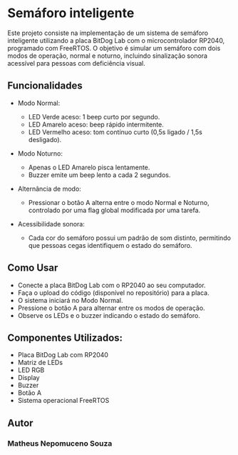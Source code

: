 # Semáforo inteligente
Este projeto consiste na implementação de um sistema de semáforo inteligente utilizando a placa BitDog Lab com o microcontrolador RP2040, programado com FreeRTOS. O objetivo é simular um semáforo com dois modos de operação, normal e noturno, incluindo sinalização sonora acessível para pessoas com deficiência visual.

## Funcionalidades
- Modo Normal:
  - LED Verde aceso: 1 beep curto por segundo.
  - LED Amarelo aceso: beep rápido intermitente.
  - LED Vermelho aceso: tom contínuo curto (0,5s ligado / 1,5s desligado).
- Modo Noturno:
  - Apenas o LED Amarelo pisca lentamente.
  - Buzzer emite um beep lento a cada 2 segundos.

- Alternância de modo:
  - Pressionar o botão A alterna entre o modo Normal e Noturno, controlado por uma flag global modificada por uma tarefa.
- Acessibilidade sonora:
  - Cada cor do semáforo possui um padrão de som distinto, permitindo que pessoas cegas identifiquem o estado do semáforo.
 
## Como Usar
- Conecte a placa BitDog Lab com o RP2040 ao seu computador.
- Faça o upload do código (disponível no repositório) para a placa.
- O sistema iniciará no Modo Normal.
- Pressione o botão A para alternar entre os modos de operação.
- Observe os LEDs e o buzzer indicando o estado do semáforo.

## Componentes Utilizados:
- Placa BitDog Lab com RP2040
- Matriz de LEDs
- LED RGB
- Display
- Buzzer
- Botão A
- Sistema operacional FreeRTOS

## Autor
### Matheus Nepomuceno Souza
